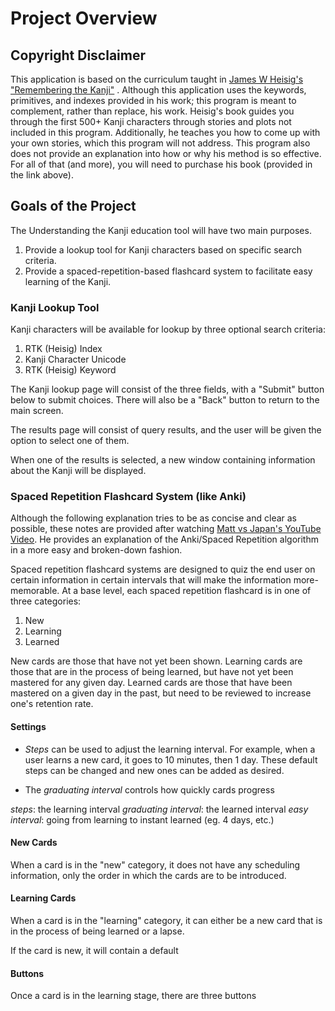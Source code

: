 # Project Overview

## Copyright Disclaimer

This application is based on the curriculum taught in
[James W Heisig's "Remembering the Kanji"](https://www.amazon.com/Remembering-Kanji-Complete-Japanese-Characters/dp/0824835921)
. Although this application uses the keywords, primitives, and indexes provided in his work; this program is meant to
complement, rather than replace, his work. Heisig's book guides you through the first 500+ Kanji characters through
stories and plots not included in this program. Additionally, he teaches you how to come up with your own stories, which
this program will not address. This program also does not provide an explanation into how or why his method is so
effective. For all of that (and more), you will need to purchase his book (provided in the link above).

## Goals of the Project

The Understanding the Kanji education tool will have two main purposes.

1. Provide a lookup tool for Kanji characters based on specific search criteria.
2. Provide a spaced-repetition-based flashcard system to facilitate easy learning of the Kanji.

### Kanji Lookup Tool

Kanji characters will be available for lookup by three optional search criteria:

1. RTK (Heisig) Index
2. Kanji Character Unicode
3. RTK (Heisig) Keyword

The Kanji lookup page will consist of the three fields, with a "Submit" button below to submit choices. There will also
be a "Back" button to return to the main screen.

The results page will consist of query results, and the user will be given the option to select one of them.

When one of the results is selected, a new window containing information about the Kanji will be displayed.

### Spaced Repetition Flashcard System (like Anki)

Although the following explanation tries to be as concise and clear as possible, these notes are provided after
watching [Matt vs Japan's YouTube Video](https://www.youtube.com/watch?v=lz60qTP2Gx0). He provides an explanation of the
Anki/Spaced Repetition algorithm in a more easy and broken-down fashion.

Spaced repetition flashcard systems are designed to quiz the end user on certain information in certain intervals that
will make the information more-memorable. At a base level, each spaced repetition flashcard is in one of three
categories:

1. New
2. Learning
3. Learned

New cards are those that have not yet been shown. Learning cards are those that are in the process of being learned, but
have not yet been mastered for any given day. Learned cards are those that have been mastered on a given day in the
past, but need to be reviewed to increase one's retention rate.

#### Settings

- _Steps_ can be used to adjust the learning interval. For example, when a user learns a new card, it goes to 10
  minutes, then 1 day. These default steps can be changed and new ones can be added as desired.

- The _graduating interval_ controls how quickly cards progress 

_steps_: the learning interval
_graduating interval_: the learned interval
_easy interval_: going from learning to instant learned (eg. 4 days, etc.)

#### New Cards

When a card is in the "new" category, it does not have any scheduling information, only the order in which the cards are
to be introduced.

#### Learning Cards

When a card is in the "learning" category, it can either be a new card that is in the process of being learned or a
lapse.

If the card is new, it will contain a default

#### Buttons

Once a card is in the learning stage, there are three buttons